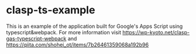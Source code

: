 # clasp-ts-example
This is an example of the application built for Google's Apps Script using typescript&webpack.
For more information visit https://wp-kyoto.net/clasp-gas-typescript-webpack and https://qiita.com/shohei_ot/items/7b26461359068a192b96
